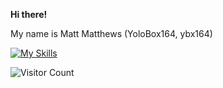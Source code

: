 **Hi there!**

My name is Matt Matthews (YoloBox164, ybx164)

[![My Skills](https://skillicons.dev/icons?i=linux,bash,mysql,c,html,css)](https://skillicons.dev)

![Visitor Count](https://profile-counter.glitch.me/{YoloBox164}/count.svg)
